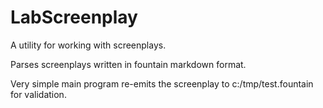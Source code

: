 # LabScreenplay

A utility for working with screenplays.

Parses screenplays written in fountain markdown format.

Very simple main program re-emits the screenplay to c:/tmp/test.fountain for validation.

